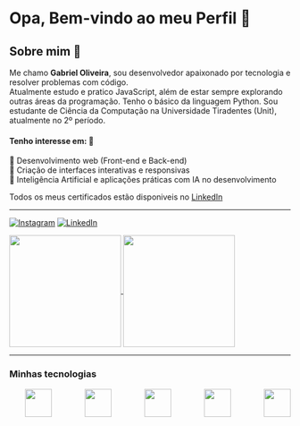 # Opa, Bem-vindo ao meu Perfil 👋

## Sobre mim 👀
Me chamo **Gabriel Oliveira**, sou desenvolvedor apaixonado por tecnologia e resolver problemas com código. <br>Atualmente estudo e pratico JavaScript, além de estar sempre explorando outras áreas da programação. Tenho o básico da linguagem Python. Sou estudante de Ciência da Computação na Universidade Tiradentes (Unit), atualmente no 2º período.

    
#### Tenho interesse em: 💭
🔧 Desenvolvimento web (Front-end e Back-end) <br>
📱 Criação de interfaces interativas e responsivas <br>
🤖 Inteligência Artificial e aplicações práticas com IA no desenvolvimento <br>
    

Todos os meus certificados estão disponiveis no [LinkedIn](https://www.linkedin.com/in/gabriel-cardoso-bb1175262/)

<hr>

[![Instagram](https://img.shields.io/badge/Instagram-E4405F?style=for-the-badge&logo=instagram&logoColor=white)](https://instagram.com/gabrielocf)
[![LinkedIn](https://img.shields.io/badge/LinkedIn-0077B5?style=for-the-badge&logo=linkedin&logoColor=white)](https://www.linkedin.com/in/gabriel-cardoso-bb1175262/)


<!-- [![Top Langs](https://github-readme-stats.vercel.app/api/top-langs/?username=gabriellloc&theme=dark)]()
[![Anurag's GitHub stats](https://github-readme-stats.vercel.app/api?username=gabriellloc&show_icons=true&theme=dark)]() -->


<a href="https://github.com/gabriellloc/">
  <img height=200 align="center" src="https://github-readme-stats.vercel.app/api?username=gabriellloc&show_icons=true&theme=dark"/>
</a>
<a href="https://github.com/gabriellloc/">
  <img height=200 align="center" src="https://github-readme-stats.vercel.app/api/top-langs/?username=gabriellloc&theme=dark"/>
</a>

<!-- ![Top Langs](https://github-readme-stats.vercel.app/api/top-langs/?username=gabriellloc&hide_progress=true&layout=compact&theme=dark)
![Top Langs](https://github-readme-stats.vercel.app/api/top-langs/?username=gabriellloc&hide_progress=true&layout=compact&theme=dark) -->



<hr>

### Minhas tecnologias
<div style="display: flex; justify-content: space-between; gap: .5rem;"><br>
    <img height=50 align="center" style="width:3rem;" src="https://cdn.jsdelivr.net/gh/devicons/devicon@latest/icons/python/python-original.svg"/>
    &nbsp;
    <img height=50 align="center" style="width:3rem;" src="https://cdn.jsdelivr.net/gh/devicons/devicon@latest/icons/html5/html5-original-wordmark.svg"/>
    &nbsp;
    <img height=50 align="center" style="width:3rem;" src="https://cdn.jsdelivr.net/gh/devicons/devicon@latest/icons/css3/css3-original-wordmark.svg"/>
    &nbsp;
    <img height=50 align="center" style="width:3rem;" src="https://cdn.jsdelivr.net/gh/devicons/devicon@latest/icons/javascript/javascript-plain.svg" />
    &nbsp;
    <img height=50 align="center" style="width:3rem;" src="https://cdn.jsdelivr.net/gh/devicons/devicon@latest/icons/git/git-plain.svg" />      
</div>
